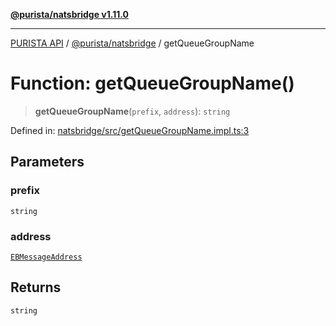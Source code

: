 [**@purista/natsbridge v1.11.0**](../README.md)

***

[PURISTA API](../../../packages.md) / [@purista/natsbridge](../README.md) / getQueueGroupName

# Function: getQueueGroupName()

> **getQueueGroupName**(`prefix`, `address`): `string`

Defined in: [natsbridge/src/getQueueGroupName.impl.ts:3](https://github.com/puristajs/purista/blob/master/packages/natsbridge/src/getQueueGroupName.impl.ts#L3)

## Parameters

### prefix

`string`

### address

[`EBMessageAddress`](../../core/type-aliases/EBMessageAddress.md)

## Returns

`string`
